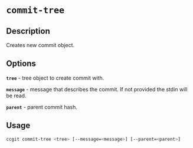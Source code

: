 # `commit-tree`

## Description

Creates new commit object.

## Options

**`tree`** - tree object to create commit with.

**`message`** - message that describes the commit. If not provided the stdin will be read.

**`parent`** - parent commit hash.

## Usage

```bash
ccgit commit-tree <tree> [--message=<message>] [--parent=<parent>]
```
